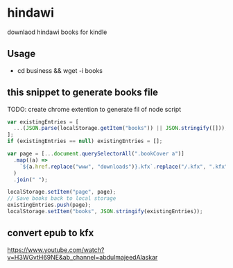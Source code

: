 # hindawi

downlaod hindawi books for kindle

## Usage

- cd business && wget -i books

## this snippet to generate books file

TODO: create chrome extention to generate fil of node script

```js
var existingEntries = [
  ...(JSON.parse(localStorage.getItem("books")) || JSON.stringify([])),
];
if (existingEntries == null) existingEntries = [];

var page = [...document.querySelectorAll(".bookCover a")]
  .map((a) =>
    `${a.href.replace("www", "downloads")}.kfx`.replace("/.kfx", ".kfx")
  )
  .join(" ");

localStorage.setItem("page", page);
// Save books back to local storage
existingEntries.push(page);
localStorage.setItem("books", JSON.stringify(existingEntries));
```

## convert epub to kfx

https://www.youtube.com/watch?v=H3WGvtH69NE&ab_channel=abdulmajeedAlaskar
